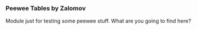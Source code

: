 ### Peewee Tables by Zalomov ###

Module just for testing some peewee stuff. What are you going to find here?
